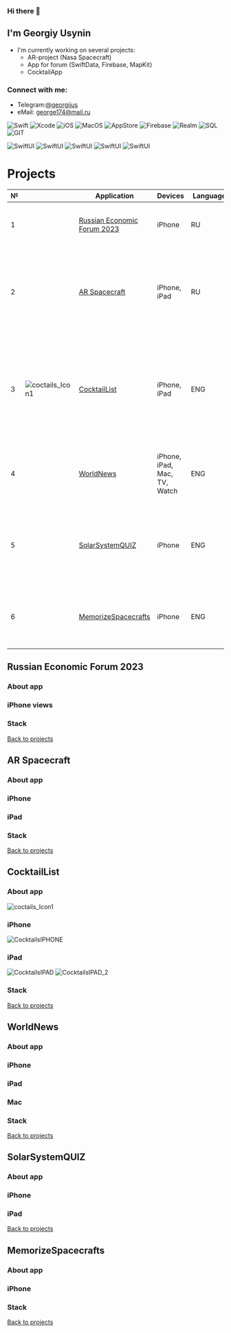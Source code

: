 ### Hi there 👋


## I'm Georgiy Usynin

- I'm currently working on several projects:
  - AR-project (Nasa Spacecraft)
  - App for forum (SwiftData, Firebase, MapKit)
  - CocktailApp
  

### Connect with me: 
- Telegram:[@georgiius](https://t.me/georgiius) 
- eMail: george174@mail.ru


![Swift](https://img.shields.io/badge/swift-F54A2A?style=for-the-badge&logo=swift&logoColor=white)
![Xcode](https://img.shields.io/badge/Xcode-007ACC?style=for-the-badge&logo=Xcode&logoColor=white)
![iOS](https://img.shields.io/badge/iOS-000000?style=for-the-badge&logo=ios&logoColor=white)
![MacOS](https://img.shields.io/badge/mac%20os-000000?style=for-the-badge&logo=apple&logoColor=white)
![AppStore](https://img.shields.io/badge/App_Store-0D96F6?style=for-the-badge&logo=app-store&logoColor=white)
![Firebase](https://img.shields.io/badge/Firebase-039BE5?style=for-the-badge&logo=Firebase&logoColor=white)
![Realm](https://img.shields.io/badge/Realm-39477F?style=for-the-badge&logo=realm&logoColor=white)
![SQL](https://img.shields.io/badge/PostgreSQL-316192?style=for-the-badge&logo=postgresql&logoColor=white)
![GIT](https://img.shields.io/badge/GIT-E44C30?style=for-the-badge&logo=git&logoColor=white)


![SwiftUI](https://img.shields.io/badge/SwiftUI-8A2BE2)
![SwiftUI](https://img.shields.io/badge/-SwiftData-003f5c)
![SwiftUI](https://img.shields.io/badge/-MapKit-003f5c)
![SwiftUI](https://img.shields.io/badge/-Combine-003f5c)
![SwiftUI](https://img.shields.io/badge/-Async/Await-003f5c)


# Projects
<a name="Projects"></a> 


| № |     | Application                            | Devices        | Language       | About          | 
| - |  - | -------------------------------------- | :------------- | :------------- | :------------- |
| 1 | | [Russian Economic Forum 2023](#REF2023) | iPhone| RU | Приложение посвященное РЭФ 2023 прошедшее в Челябинске |
| 2 | |[AR Spacecraft](#ARSpacecraft) | iPhone, iPad| RU | AR приложение c дополненной реальностью помогающая изучать космичеcкие аппараты изучающиее Солнечную ситему|
| 3 | ![coctails_Icon1](https://github.com/GU1984/GU1984/assets/45098537/0493e720-7830-4973-976a-1d95ae940af0)|[CocktailList](#CocktailList) | iPhone, iPad| ENG | Приложение содержащие более 500 коктейлей. ПОовзоляет искать коктейли по категориям и ингидентам. Сохранять понравившиеся коктейли|
| 4 | |[WorldNews](#WorldNews) | iPhone, iPad, Mac, TV, Watch| ENG | Приложение новости на основе newsApi.org адапт ированное на все устройства  |
| 5 | |[SolarSystemQUIZ](#SolarSystemQUIZ) | iPhone| ENG | Мини приложение позволяет проверить насколько хорjшо ты занешь нашу солнечную систему|
| 6 | |[MemorizeSpacecrafts](#MemorizeSpacecrafts ) | iPhone| ENG | Мини приложение  на основе стэнфордского курса посвщяенного SwiftUI |


## Russian Economic Forum 2023
<a name="REF2023"></a> 
### About app


### iPhone views


### Stack


[Back to projects](#Projects) 

## AR Spacecraft
<a name="ARSpacecraft"></a> 
### About app

### iPhone


### iPad


### Stack



[Back to projects](#Projects) 



## CocktailList
<a name="CocktailList"></a> 


### About app
![coctails_Icon1](https://github.com/GU1984/GU1984/assets/45098537/11d7c1cb-6d94-4729-ad5c-859034badb8e)


### iPhone
![CocktailsIPHONE](https://github.com/GU1984/GU1984/assets/45098537/b3d25bfc-de0f-48ca-9f3b-ab3d7c671a35)



### iPad
![CocktailsIPAD](https://github.com/GU1984/GU1984/assets/45098537/636d6e06-c1df-4b95-877e-fae576b63366)
![CocktailsIPAD_2](https://github.com/GU1984/GU1984/assets/45098537/7e75e8f3-3987-4eda-9082-56ce6f42b9d1)


### Stack


[Back to projects](#Projects) 


## WorldNews
<a name="WorldNews"></a> 

### About app

### iPhone


### iPad


### Mac


### Stack


[Back to projects](#Projects) 

## SolarSystemQUIZ
<a name="SolarSystemQUIZ"></a> 

### About app


### iPhone


### iPad

[Back to projects](#Projects) 

## MemorizeSpacecrafts
<a name="MemorizeSpacecrafts"></a> 

### About app


### iPhone


### Stack

[Back to projects](#Projects) 

